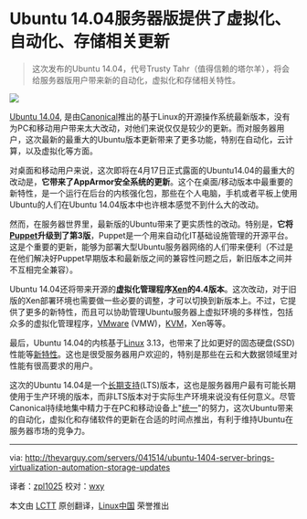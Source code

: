 Ubuntu 14.04服务器版提供了虚拟化、自动化、存储相关更新
================================================================================
> 这次发布的Ubuntu 14.04，代号Trusty Tahr（值得信赖的塔尔羊），将会给服务器版用户带来新的自动化，虚拟化和存储相关特性。

![](http://thevarguy.com/site-files/thevarguy.com/files/imagecache/medium_img/uploads/2014/04/ubuntulogo.png)

[Ubuntu 14.04][1], 是由[Canonical][2]推出的基于Linux的开源操作系统最新版本，没有为PC和移动用户带来太大改动，对他们来说仅仅是较少的更新。而对服务器用户，这次最新的最重大的Ubuntu版本更新带来了更多功能，特别在自动化，云计算，以及虚拟化等方面。

对桌面和移动用户来说，这次即将在4月17日正式露面的Ubuntu14.04的最重大的改动是，**它带来了AppArmor安全系统的更新**。这个在桌面/移动版本中最重要的新特性，是一个运行在后台的内核强化包，那些在个人电脑，手机或者平板上使用Ubuntu的人们在Ubuntu 14.04版本中也许根本感觉不到什么大的改动。

然而，在服务器世界里，最新版的Ubuntu带来了更实质性的改动。特别是，**它将[Puppet][3]升级到了第3版**，Puppet是一个用来自动化IT基础设施管理的开源平台。这是个重要的更新，能够为部署大型Ubuntu服务器网络的人们带来便利（不过是在他们解决好Puppet早期版本和最新版之间的兼容性问题之后，新旧版本之间并不互相完全兼容）。

Ubuntu 14.04还将带来开源的**虚拟化管理程序[Xen][6]的4.4版本**。这次改动，对于旧版的Xen部署环境也需要做一些必要的调整，才可以切换到新版本上。不过，它提供了更多的新特性，而且可以协助管理Ubuntu服务器上虚拟环境的多样性，包括众多的虚拟化管理程序，[VMware][4] (VMW)，[KVM][5]，Xen等等。

最后，Ubuntu 14.04的内核基于[Linux][7] 3.13，也带来了比如更好的固态硬盘(SSD)性能等[新特性][8]。这也是很受服务器用户欢迎的，特别是那些在云和大数据领域里对性能有很高要求的用户。

这次的Ubuntu 14.04是一个[长期支持][9](LTS)版本，这也是服务器用户最有可能长期使用于生产环境的版本，而非LTS版本对于实际生产环境来说没有任何意义。尽管Canonical持续地集中精力于在PC和移动设备上"[统一][10]"的努力，这次Ubuntu带来的自动化，虚拟化和存储软件的更新在合适的时间点推出，有利于维持Ubuntu在服务器市场的竞争力。

--------------------------------------------------------------------------------

via: http://thevarguy.com/servers/041514/ubuntu-1404-server-brings-virtualization-automation-storage-updates

译者：[zpl1025](https://github.com/zpl1025) 校对：[wxy](https://github.com/wxy)

本文由 [LCTT](https://github.com/LCTT/TranslateProject) 原创翻译，[Linux中国](http://linux.cn/) 荣誉推出

[1]:http://releases.ubuntu.com/14.04/
[2]:http://www.canonical.com/
[3]:http://puppetlabs.com/
[4]:http://vmware.com/
[5]:http://www.linux-kvm.org/
[6]:http://xen.org/
[7]:http://kernel.org/
[8]:http://thevarguy.com/open-source-application-software-companies/linux-kernel-updates-add-features-mobile-cloud-big-data
[9]:https://wiki.ubuntu.com/LTS
[10]:http://thevarguy.com/open-source-application-software-companies/can-canonical-rally-its-community-ubuntu-convergence
